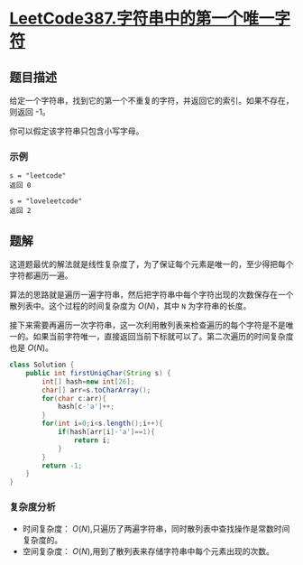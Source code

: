 # [LeetCode387.字符串中的第一个唯一字符](https://leetcode-cn.com/problems/first-unique-character-in-a-string/)
## 题目描述
给定一个字符串，找到它的第一个不重复的字符，并返回它的索引。如果不存在，则返回 -1。

你可以假定该字符串只包含小写字母。
### 示例
```
s = "leetcode"
返回 0
```
```
s = "loveleetcode"
返回 2
```
## 题解
这道题最优的解法就是线性复杂度了，为了保证每个元素是唯一的，至少得把每个字符都遍历一遍。

算法的思路就是遍历一遍字符串，然后把字符串中每个字符出现的次数保存在一个散列表中。这个过程的时间复杂度为 $O(N)$，其中 `N` 为字符串的长度。

接下来需要再遍历一次字符串，这一次利用散列表来检查遍历的每个字符是不是唯一的。如果当前字符唯一，直接返回当前下标就可以了。第二次遍历的时间复杂度也是 $O(N)$。

```java
class Solution {
    public int firstUniqChar(String s) {
        int[] hash=new int[26];
        char[] arr=s.toCharArray();
        for(char c:arr){
            hash[c-'a']++;
        }
        for(int i=0;i<s.length();i++){
            if(hash[arr[i]-'a']==1){
                return i;
            }
        }
        return -1;
    }
}
```
### 复杂度分析
- 时间复杂度： $O(N)$,只遍历了两遍字符串，同时散列表中查找操作是常数时间复杂度的。
- 空间复杂度： $O(N)$,用到了散列表来存储字符串中每个元素出现的次数。
